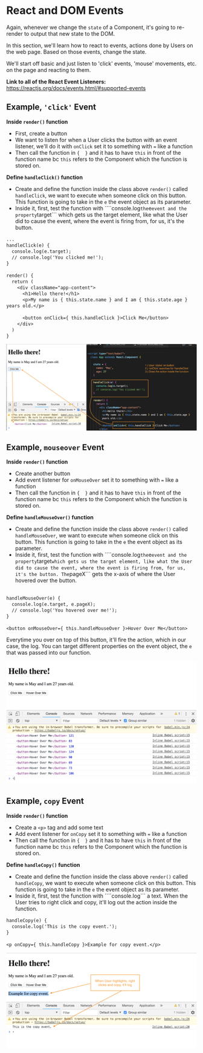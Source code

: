# React and DOM Events

Again, whenever we change the ```state``` of a Component, it's going to re-render to output that new state to the DOM.

In this section, we'll learn how to react to events, actions done by Users on the web page. Based on those events, change the state.

We'll start off basic and just listen to 'click' events, 'mouse' movements, etc. on the page and reacting to them.

**Link to all of the React Event Listeners:** https://reactjs.org/docs/events.html/#supported-events

## Example, ```'click'``` Event

**Inside ```render()``` function**
* First, create a button
* We want to listen for when a User clicks the button with an event listener, we'll do it with ```onClick``` set it to something with ```=``` like a function
* Then call the function in ```{  }``` and it has to have ```this``` in front of the function name bc ```this``` refers to the Component which the function is stored on.

**Define ```handleClick()``` function**
* Create and define the function inside the class above ```render()``` called ```handleClick```, we want to execute when someone click on this button. This function is going to take in the ```e``` the event object as its parameter.
* Inside it, first, test the function with ````console.log``` the ```e``` event and the property ```target``` which gets us the target element, like what the User did to cause the event, where the event is firing from, for us, it's the button.

```
...
handleClick(e) {
  console.log(e.target);
  // console.log('You clicked me!');
}

render() {
  return (
    <div className="app-content">
      <h1>Hello there!</h1>
      <p>My name is { this.state.name } and I am { this.state.age } years old.</p>

      <button onClick={ this.handleClick }>Click Me</button>  
    </div>
  )
}
```

<kbd>![alt text](img/onclick.png "screenshot")</kbd>

## Example, ```mouseover``` Event

**Inside ```render()``` function**
* Create another button
* Add event listener for ```onMouseOver``` set it to something with ```=``` like a function
* Then call the function in ```{  }``` and it has to have ```this``` in front of the function name bc ```this``` refers to the Component which the function is stored on.

**Define ```handleMouseOver()``` function**
* Create and define the function inside the class above ```render()``` called ```handleMouseOver```, we want to execute when someone click on this button. This function is going to take in the ```e``` the event object as its parameter.
* Inside it, first, test the function with ````console.log``` the ```e``` event and the property ```target``` which gets us the target element, like what the User did to cause the event, where the event is firing from, for us, it's the button. The ```pageX``` gets the x-axis of where the User hovered over the button.

```

handleMouseOver(e) {
  console.log(e.target, e.pageX);
  // console.log('You hovered over me!');
}

<button onMouseOver={ this.handleMouseOver }>Hover Over Me</button> 

```

Everytime you over on top of this button, it'll fire the action, which in our case, the log. You can target different properties on the event object, the ```e``` that was passed into our function.

<kbd>![alt text](img/mouseover.png "screenshot")</kbd>

## Example, ```copy``` Event

**Inside ```render()``` function**
* Create a ```<p>``` tag and add some text
* Add event listener for ```onCopy``` set it to something with ```=``` like a function
* Then call the function in ```{  }``` and it has to have ```this``` in front of the function name bc ```this``` refers to the Component which the function is stored on.

**Define ```handleCopy()``` function**
* Create and define the function inside the class above ```render()``` called ```handleCopy```, we want to execute when someone click on this button. This function is going to take in the ```e``` the event object as its parameter.
* Inside it, first, test the function with ````console.log``` a text. When the User tries to right click and copy, it'll log out the action inside the function.

```
handleCopy(e) {
  console.log('This is the copy event.');
}

<p onCopy={ this.handleCopy }>Example for copy event.</p>
```

<kbd>![alt text](img/oncopy.png "screenshot")</kbd>